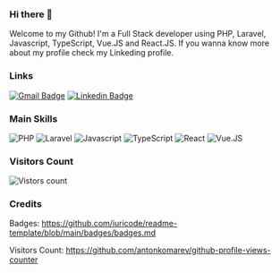 ### Hi there 👋

Welcome to my Github! I'm a Full Stack developer using PHP, Laravel, Javascript, TypeScript, Vue.JS and React.JS. If you wanna know more about my profile check my Linkeding profile.

### Links

[![Gmail Badge](https://img.shields.io/badge/Email-D14836?style=for-the-badge&logo=gmail&logoColor=white)](mailto:marcelozapatta0@gmail.com)
[![Linkedin Badge](https://img.shields.io/badge/LinkedIn-0077B5?style=for-the-badge&logo=linkedin&logoColor=white)](https://www.linkedin.com/in/marcelo-zapatta/)

### Main Skills

![PHP](https://img.shields.io/badge/PHP-777BB4?style=for-the-badge&logo=php&logoColor=white)
![Laravel](https://img.shields.io/badge/Laravel-FF2D20?style=for-the-badge&logo=laravel&logoColor=white)
![Javascript](https://img.shields.io/badge/JavaScript-F7DF1E?style=for-the-badge&logo=javascript&logoColor=black)
![TypeScript](https://img.shields.io/badge/TypeScript-007ACC?style=for-the-badge&logo=typescript&logoColor=white)
![React](https://img.shields.io/badge/React-20232A?style=for-the-badge&logo=react&logoColor=61DAFB)
![Vue.JS](https://img.shields.io/badge/Vue.js-35495E?style=for-the-badge&logo=vue.js&logoColor=4FC08D)

### Visitors Count

![Vistors count](https://komarev.com/ghpvc/?username=MarceloZapatta)

### Credits

Badges: https://github.com/iuricode/readme-template/blob/main/badges/badges.md

Visitors Count: https://github.com/antonkomarev/github-profile-views-counter
